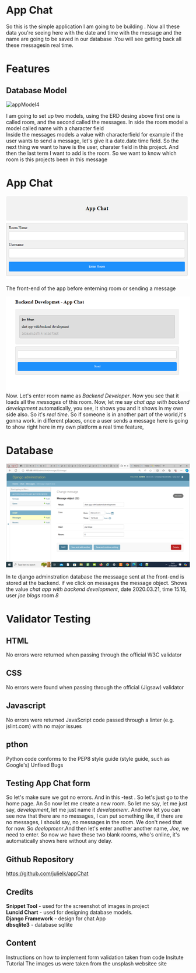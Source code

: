 # App Chat 

So this is the simple application I am going to be building . Now all these data you're seeing here with the date and time with the message and the name are going to be saved in our database .You will see getting back all these messagesin real time. 


# Features



## Database Model
![appModel4](https://github.com/julielk/appChat/assets/118198069/e079aab9-f00a-49ae-a8a4-52eca4441806)


I am  going to set up two models, using the ERD desing above first one is called room,
and the second called  the messages. In side the room model a model called name with a character field  
Inside the messages models a  value with characterfield for example  if the user wants to send  a message, 
let's give it a date.date time field. So the next thing we want to have is the user, charater field in this project.
And then the last term I want to add is the room. So we want to know which room is this projects been in this message


# App Chat

![form](https://github.com/julielk/appChat/blob/main/djangochat/static/images/form.PNG)




The front-end of the app before enterning room or sending a message

![form2](https://github.com/julielk/appChat/blob/main/djangochat/static/images/form2.PNG)
Now. Let's enter room name as *Backend Developer*.  Now you see that it loads all the *messages* of this
room. Now, let me say *chat app with backend development* automatically, you see, it shows you and 
it shows in my own side also. So it's *real time*. So if someone is in another part of the 
world,it's gonna work. in different places, once a user sends a message here is going to show
right here in my own platform a real time  feature,



# Database

![database](https://github.com/julielk/appChat/blob/main/djangochat/static/images/database.PNG)


In te django adminstration database the messaage sent  at the front-end  is stored at the backend.
if we click on messages the message object. Shows the value *chat app with backend development*,
date  2020.03.21,  time 15.16, user *joe blogs* room *8*



# Validator Testing
## HTML
No errors were returned when passing through the official W3C validator
## CSS
No errors were found when passing through the official (Jigsaw) validator
## Javascript
No errors were returned JavaScript code passed through a linter (e.g. jslint.com) with no major issues
## pthon 
Python code  conforms to the PEP8 style guide (style guide, such as Google's)
Unfixed Bugs


## Testing App Chat form

 So let's make sure we got no errors. And in this -test . So let's just
 go to the home page. An So now let me create a new room. So let me
 say, let me just say, *development*, let me just name it *developmenr*. And now let
 you can see now that there are no messages,  I can put something like, if there are 
 no messages, I should say, no messages in the room. We don't need that for now. 
 So *deelopmenr*.And then let's enter another another name, *Joe*, we need to enter.
 So now we have these two blank rooms, who's online, it's automatically shows here 
  without any delay. 





## Github Repository

  https://github.com/julielk/appChat

## Credits
**Snippet Tool** -  used for the screenshot of images in project <br>
**Luncid Chart** -  used for designing database  models. <br>
**Django Framework** -  design for chat App <br>
**dbsqlite3**   -   database sqllite  <br>



## Content

Instructions on how to implement form validation taken from code
Insitute Tutorial The images us were taken from the unsplash websitee site
